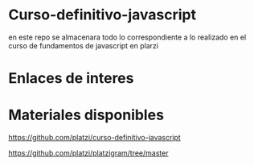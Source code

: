 # Curso-definitivo-javascript

en este repo se almacenara todo lo correspondiente  a lo realizado en el curso de fundamentos de javascript en plarzi

# Enlaces de interes


# Materiales disponibles
https://github.com/platzi/curso-definitivo-javascript
 
https://github.com/platzi/platzigram/tree/master
